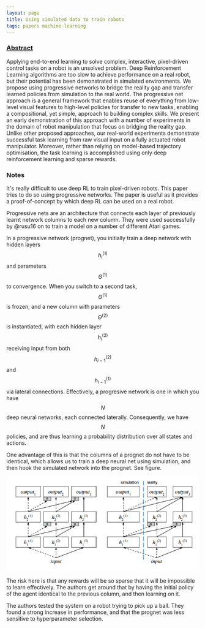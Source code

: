 ```yaml
---
layout: page
title: Using simulated data to train robots
tags: papers machine-learning
---
```


### [Abstract](https://arxiv.org/abs/1610.04286)


Applying end-to-end learning to solve complex, interactive, pixel-driven control
tasks on a robot is an unsolved problem. Deep Reinforcement Learning algorithms
are too slow to achieve performance on a real robot, but their potential has
been demonstrated in simulated environments. We propose using progressive
networks to bridge the reality gap and transfer learned policies from simulation
to the real world. The progressive net approach is a general framework that
enables reuse of everything from low-level visual features to high-level
policies for transfer to new tasks, enabling a compositional, yet simple,
approach to building complex skills. We present an early demonstration of this
approach with a number of experiments in the domain of robot manipulation that
focus on bridging the reality gap. Unlike other proposed approaches, our
real-world experiments demonstrate successful task learning from raw visual
input on a fully actuated robot manipulator. Moreover, rather than relying on
model-based trajectory optimisation, the task learning is accomplished using
only deep reinforcement learning and sparse rewards.

### Notes

It's really difficult to use deep RL to train pixel-driven robots. This paper
tries to do so using progressive networks. The paper is useful as it provides
a proof-of-concept by which deep RL can be used on a real robot.

Progressive nets are an architecture that connects each layer of previously
learnt network columns to each new column. They were used successfully by
@rusu16 on to train a model on a number of different Atari games.

In a progressive network (prognet), you initially train a deep network with hidden layers
$$h_i^{(1)}$$ and parameters $$\Theta^{(1)}$$ to convergence. When you switch to a
second task, $$\Theta^{(1)}$$ is frozen, and a new column with parameters
$$\Theta^{(2)}$$ is instantiated, with each hidden layer $$h_i^{(2)}$$ receiving
input from both $$h_{i-1}^{(2)}$$ and $$h_{i-1}^{(1)}$$ via lateral connections.
Effectively, a progresive network is one in which you have $$N$$ deep neural
networks, each connected laterally. Consequently, we have $$N$$ policies, and
are thus learning a probability distribution over all states and actions.

One advantage of this is that the columns of a prognet do not have to be
identical, which allows us to train a deep neural net using simulation, and
then hook the simulated network into the prognet. See figure.

![](/images/prognet-architecture.png)

The risk here is that any rewards will be so sparse that it will be impossible
to learn effectively. The authors get around that by having the initial policy
of the agent identical to the previous column, and then learning on it.

The authors tested the system on a robot trying to pick up a ball. They found a
strong increase in performance, and that the prognet was less sensitive to
hyperparameter selection.
